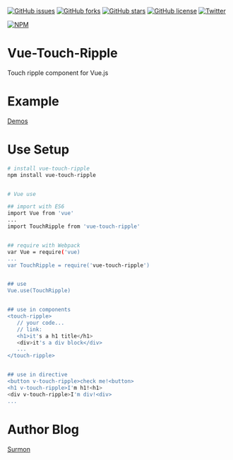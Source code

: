 [![GitHub issues](https://img.shields.io/github/issues/surmon-china/vue-touch-ripple.svg?style=flat-square)](https://github.com/surmon-china/vue-touch-ripple/issues)
[![GitHub forks](https://img.shields.io/github/forks/surmon-china/vue-touch-ripple.svg?style=flat-square)](https://github.com/surmon-china/vue-touch-ripple/network)
[![GitHub stars](https://img.shields.io/github/stars/surmon-china/vue-touch-ripple.svg?style=flat-square)](https://github.com/surmon-china/vue-touch-ripple/stargazers)
[![GitHub license](https://img.shields.io/badge/license-MIT-blue.svg?style=flat-square)](https://raw.githubusercontent.com/surmon-china/vue-touch-ripple/master/LICENSE)
[![Twitter](https://img.shields.io/twitter/url/https/github.com/surmon-china/vue-touch-ripple.svg?style=social?style=flat-square)](https://twitter.com/intent/tweet?text=Wow:&url=%5Bobject%20Object%5D)

[![NPM](https://nodei.co/npm/vue-touch-ripple.png?downloads=true&downloadRank=true&stars=true)](https://nodei.co/npm/vue-touch-ripple/)


# Vue-Touch-Ripple
Touch ripple component for Vue.js


# Example
[Demos](https://surmon-china.github.io/vue-touch-ripple/)


# Use Setup

``` bash
# install vue-touch-ripple
npm install vue-touch-ripple


# Vue use

## import with ES6
import Vue from 'vue'
...
import TouchRipple from 'vue-touch-ripple'


## require with Webpack
var Vue = require('vue)
...
var TouchRipple = require('vue-touch-ripple')


## use
Vue.use(TouchRipple)


## use in components
<touch-ripple>
   // your code...
   // link:
   <h1>it's a h1 title</h1>
   <div>it's a div block</div>
   ...
</touch-ripple>


## use in directive
<button v-touch-ripple>check me!<button>
<h1 v-touch-ripple>I'm h1!<h1>
<div v-touch-ripple>I'm div!<div>
...

```


# Author Blog
[Surmon](http://surmon.me)
